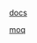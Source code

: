 [docs](https://docs.google.com/spreadsheets/d/1-4mS3n4HZXA9C_KdIb9u1k7YgOuScoe1RZItPtgC2jc/edit?usp=sharing)

[moq](https://moqups.com/victor.dzundza.dev@gmail.com/2WzaTe22/)
